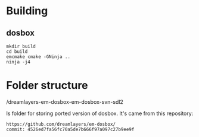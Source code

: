 Building
========


dosbox
------

```
mkdir build
cd build
emcmake cmake -GNinja ..
ninja -j4
```


Folder structure
================

/dreamlayers-em-dosbox-em-dosbox-svn-sdl2

Is folder for storing ported version of dosbox. It's came from this repository:
```
https://github.com/dreamlayers/em-dosbox/
commit: 4526ed7fa56fc70a5de7b666f97a097c27b9ee9f
```